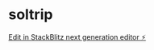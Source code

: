 # soltrip

[Edit in StackBlitz next generation editor ⚡️](https://stackblitz.com/~/github.com/tanmay0723/sb1-ego2eo)

